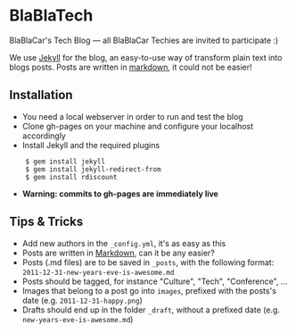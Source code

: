 # BlaBlaTech

BlaBlaCar's Tech Blog — all BlaBlaCar Techies are invited to participate :)

We use [Jekyll](http://jekyllrb.com/docs/home/) for the blog, an easy-to-use way of transform plain text into blogs posts.
Posts are written in [markdown](https://help.github.com/articles/markdown-basics/), it could not be easier!

## Installation

- You need a local webserver in order to run and test the blog
- Clone gh-pages on your machine and configure your localhost accordingly 
- Install Jekyll and the required plugins
```
    $ gem install jekyll
    $ gem install jekyll-redirect-from
    $ gem install rdiscount
```
- **Warning: commits to gh-pages are immediately live**

## Tips & Tricks

- Add new authors in the `_config.yml`, it's as easy as this
- Posts are written in [Markdown](http://daringfireball.net/projects/markdown/syntax), can it be any easier?
- Posts (.md files) are to be saved in `_posts`, with the following format: `2011-12-31-new-years-eve-is-awesome.md`
- Posts should be tagged, for instance "Culture", "Tech", "Conference", ...
- Images that belong to a post go into `images`, prefixed with the posts's date (e.g. `2011-12-31-happy.png`)
- Drafts should end up in the folder `_draft`, without a prefixed date (e.g. `new-years-eve-is-awesome.md`)
